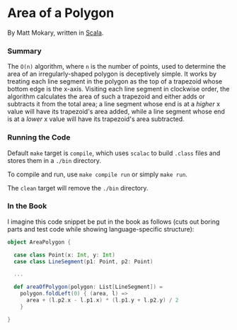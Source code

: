 # Area of a Polygon

By Matt Mokary, written in [Scala](http://www.scala-lang.org/).

### Summary
The `O(n)` algorithm, where `n` is the number of points, used to determine the
area of an irregularly-shaped polygon is deceptively simple. It works by
treating each line segment in the polygon as the top of a trapezoid whose
bottom edge is the x-axis. Visiting each line segment in clockwise order, the
algorithm calculates the area of such a trapezoid and either adds or subtracts
it from the total area; a line segment whose end is at a *higher* x value will
have its trapezoid's area added, while a line segment whose end is at a *lower*
x value will have its trapezoid's area subtracted.

### Running the Code
Default `make` target is `compile`, which uses `scalac` to build `.class` files
and stores them in a `./bin` directory.

To compile and run, use `make compile run` or simply `make run`.

The `clean` target will remove the `./bin` directory.

### In the Book
I imagine this code snippet be put in the book as follows (cuts out boring parts
and test code while showing language-specific structure):

```scala
object AreaPolygon {

  case class Point(x: Int, y: Int)
  case class LineSegment(p1: Point, p2: Point)

  ...

  def areaOfPolygon(polygon: List[LineSegment]) =
    polygon.foldLeft(0) { (area, l) =>
      area + (l.p2.x - l.p1.x) * (l.p1.y + l.p2.y) / 2
    }

}
```
